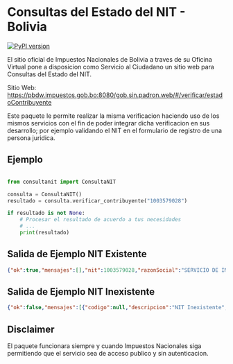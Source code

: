 # Consultas del Estado del NIT - Bolivia

[![PyPI version][pypi-version]][pypi]

El sitio oficial de Impuestos Nacionales de Bolivia a traves de su Oficina Virtual pone a disposicion como Servicio al Ciudadano un sitio web para Consultas del Estado del NIT.

Sitio Web: https://pbdw.impuestos.gob.bo:8080/gob.sin.padron.web/#/verificar/estadoContribuyente

Este paquete le permite realizar la misma verificacion haciendo uso de los mismos servicios con el fin de poder integrar dicha verificacion en sus desarrollo; por ejemplo validando el NIT en el formulario de registro de una persona juridica.


## Ejemplo

```python

from consultanit import ConsultaNIT

consulta = ConsultaNIT()
resultado = consulta.verificar_contribuyente("1003579028")

if resultado is not None:
    # Procesar el resultado de acuerdo a tus necesidades
    # ...
    print(resultado)

```

## Salida de Ejemplo NIT Existente

```json
{"ok":true,"mensajes":[],"nit":1003579028,"razonSocial":"SERVICIO DE IMPUESTOS NACIONALES","estado":"ACTIVO","fechaUltimoEstado":"12/05/2015"}
```

## Salida de Ejemplo NIT Inexistente
```json
{"ok":false,"mensajes":[{"codigo":null,"descripcion":"NIT Inexistente","tipo":"ERROR"}],"nit":null,"razonSocial":null,"estado":null,"fechaUltimoEstado":null}
```

## Disclaimer

El paquete funcionara siempre y cuando Impuestos Nacionales siga permitiendo que el servicio sea de acceso publico y sin autenticacion.


[pypi-version]: https://img.shields.io/pypi/v/consulta-nit-bolivia
[pypi]: https://pypi.org/project/consulta-nit-bolivia